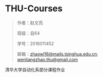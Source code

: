 # THU-Courses

> 作者：赵文亮
>
> 班级：自64
>
> 学号：2016011452
>
> 邮箱：zhaowl16@mails.tsinghua.edu.cn; wenliangzhao.thu@gmail.com

清华大学自动化系部分课程作业
